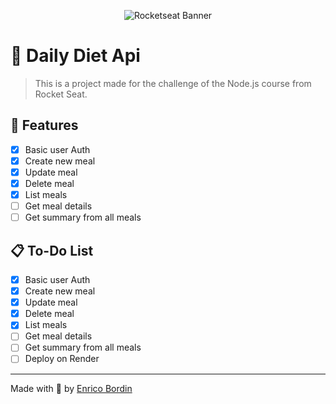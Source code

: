 <p align="center">
  <img src="https://t2.tudocdn.net/572277?w=1920" alt="Rocketseat Banner" />
</p>

# 🚀 Daily Diet Api

> This is a project made for the challenge of the Node.js course from Rocket Seat.

## 📌 Features

- [x] Basic user Auth
- [x] Create new meal
- [x] Update meal
- [x] Delete meal
- [x] List meals
- [ ] Get meal details
- [ ] Get summary from all meals

## 📋 To-Do List

- [x] Basic user Auth
- [x] Create new meal
- [x] Update meal
- [x] Delete meal
- [x] List meals
- [ ] Get meal details
- [ ] Get summary from all meals
- [ ] Deploy on Render

---

Made with 💜 by [Enrico Bordin](https://github.com/Sermi13)
